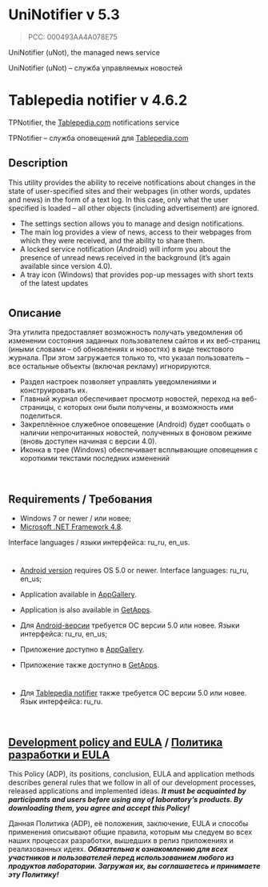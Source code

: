 # UniNotifier v 5.3
> PCC: 000493AA4A078E75


UniNotifier (uNot), the managed news service

UniNotifier (uNot) – служба управляемых новостей



# Tablepedia notifier v 4.6.2


TPNotifier, the [Tablepedia.com](http://tablepedia.com) notifications service

TPNotifier – служба оповещений для [Tablepedia.com](http://tablepedia.com)



## Description

This utility provides the ability to receive notifications about changes in the state of user-specified sites and their webpages
(in other words, updates and news) in the form of a text log. In this case, only what the user specified is loaded – all other
objects (including advertisement) are ignored.

- The settings section allows you to manage and design notifications.
- The main log provides a view of news, access to their webpages from which they were received, and the ability to share them.
- A locked service notification (Android) will inform you about the presence of unread news received in the background (it’s again available since version 4.0).
- A tray icon (Windows) that provides pop-up messages with short texts of the latest updates

#

## Описание

Эта утилита предоставляет возможность получать уведомления об изменении состояния заданных пользователем сайтов и их веб-страниц
(иными словами – об обновлениях и новостях) в виде текстового журнала. При этом загружается только то, что указал пользователь –
все остальные объекты (включая рекламу) игнорируются.

- Раздел настроек позволяет управлять уведомлениями и конструировать их.
- Главный журнал обеспечивает просмотр новостей, переход на веб-страницы, с которых они были получены, и возможность ими поделиться.
- Закреплённое служебное оповещение (Android) будет сообщать о наличии непрочитанных новостей, полученных в фоновом режиме (вновь доступен начиная с версии 4.0).
- Иконка в трее (Windows) обеспечивает всплывающие оповещения с короткими текстами последних изменений

&nbsp;



## Requirements / Требования

- Windows 7 or newer / или новее;
- [Microsoft .NET Framework 4.8](https://go.microsoft.com/fwlink/?linkid=2088631).

Interface languages / языки интерфейса: ru_ru, en_us.

#

- [Android version](https://play.google.com/store/apps/details?id=com.RD_AAOW.UniNotifier) requires OS 5.0 or newer. Interface languages: ru_ru, en_us;
- Application available in [AppGallery](https://appgallery.cloud.huawei.com/ag/n/app/C102838121?channelId=GitHub&id=34da22c3478e4601b33a6ec854592895&s=DB4BF2118E523FEF437C11C7FAB0DE5D24080C18F860F60311E2B5919F1B568A&detailType=0&v=&callType=AGDLINK&installType=0000).
- Application is also available in [GetApps](https://global.app.mi.com/details?id=uninotifier.xiaomi).

- Для [Android-версии](https://play.google.com/store/apps/details?id=com.RD_AAOW.UniNotifier) требуется ОС версии 5.0 или новее. Языки интерфейса: ru_ru, en_us;
- Приложение доступно в [AppGallery](https://appgallery.cloud.huawei.com/ag/n/app/C102838121?channelId=GitHub&id=34da22c3478e4601b33a6ec854592895&s=DB4BF2118E523FEF437C11C7FAB0DE5D24080C18F860F60311E2B5919F1B568A&detailType=0&v=&callType=AGDLINK&installType=0000).
- Приложение также доступно в [GetApps](https://global.app.mi.com/details?id=uninotifier.xiaomi).

#

- Для [Tablepedia notifier](https://play.google.com/store/apps/details?id=com.RD_AAOW.TablepediaNotifier) также требуется ОС версии 5.0 или новее. Язык интерфейса: ru_ru.

&nbsp;



## [Development policy and EULA](https://adslbarxatov.github.io/ADP) / [Политика разработки и EULA](https://adslbarxatov.github.io/ADP/ru)

This Policy (ADP), its positions, conclusion, EULA and application methods
describes general rules that we follow in all of our development processes, released applications and implemented ideas.
***It must be acquainted by participants and users before using any of laboratory’s products.
By downloading them, you agree and accept this Policy!***

Данная Политика (ADP), её положения, заключение, EULA и способы применения
описывают общие правила, которым мы следуем во всех наших процессах разработки, вышедших в релиз приложениях
и реализованных идеях.
***Обязательна к ознакомлению для всех участников и пользователей перед использованием любого из продуктов лаборатории.
Загружая их, вы соглашаетесь и принимаете эту Политику!***
